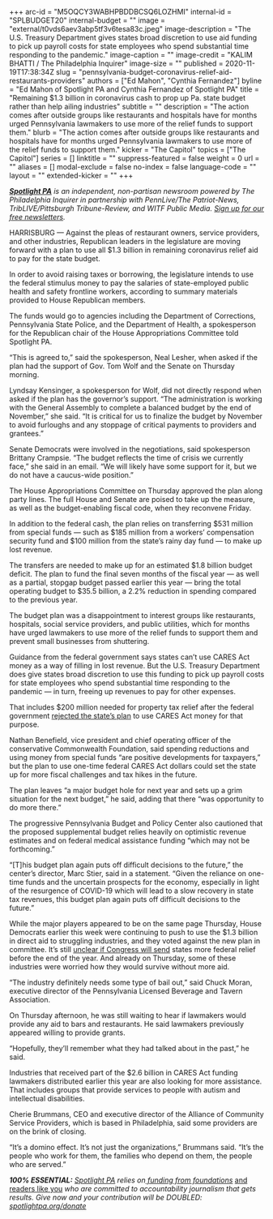 +++
arc-id = "M5OQCY3WABHPBDDBCSQ6LOZHMI"
internal-id = "SPLBUDGET20"
internal-budget = ""
image = "external/t0vds6aev3abp5tf3v6tesa83c.jpeg"
image-description = "The U.S. Treasury Department gives states broad discretion to use aid funding to pick up payroll costs for state employees who spend substantial time responding to the pandemic."
image-caption = ""
image-credit = "KALIM BHATTI / The Philadelphia Inquirer"
image-size = ""
published = 2020-11-19T17:38:34Z
slug = "pennsylvania-budget-coronavirus-relief-aid-restaurants-providers"
authors = ["Ed Mahon", "Cynthia Fernandez"]
byline = "Ed Mahon of Spotlight PA and Cynthia Fernandez of Spotlight PA"
title = "Remaining $1.3 billion in coronavirus cash to prop up Pa. state budget rather than help ailing industries"
subtitle = ""
description = "The action comes after outside groups like restaurants and hospitals have for months urged Pennsylvania lawmakers to use more of the relief funds to support them."
blurb = "The action comes after outside groups like restaurants and hospitals have for months urged Pennsylvania lawmakers to use more of the relief funds to support them."
kicker = "The Capitol"
topics = ["The Capitol"]
series = []
linktitle = ""
suppress-featured = false
weight = 0
url = ""
aliases = []
modal-exclude = false
no-index = false
language-code = ""
layout = ""
extended-kicker = ""
+++

<a href="https://www.spotlightpa.org/"><i><b>Spotlight PA</b></i></a><i> is an independent, non-partisan newsroom powered by The Philadelphia Inquirer in partnership with PennLive/The Patriot-News, TribLIVE/Pittsburgh Tribune-Review, and WITF Public Media. </i><a href="https://www.spotlightpa.org/newsletters"><i>Sign up for our free newsletters</i></a><i>.</i>

HARRISBURG — Against the pleas of restaurant owners, service providers, and other industries, Republican leaders in the legislature are moving forward with a plan to use all $1.3 billion in remaining coronavirus relief aid to pay for the state budget.

In order to avoid raising taxes or borrowing, the legislature intends to use the federal stimulus money to pay the salaries of state-employed public health and safety frontline workers, according to summary materials provided to House Republican members.

The funds would go to agencies including the Department of Corrections, Pennsylvania State Police, and the Department of Health, a spokesperson for the Republican chair of the House Appropriations Committee told Spotlight PA.

“This is agreed to,” said the spokesperson, Neal Lesher, when asked if the plan had the support of Gov. Tom Wolf and the Senate on Thursday morning.

Lyndsay Kensinger, a spokesperson for Wolf, did not directly respond when asked if the plan has the governor’s support. “The administration is working with the General Assembly to complete a balanced budget by the end of November,” she said. “It is critical for us to finalize the budget by November to avoid furloughs and any stoppage of critical payments to providers and grantees.”

<script src="https://www.spotlightpa.org/embed.js" async></script><div data-spl-embed-version="1" data-spl-src="https://www.spotlightpa.org/embeds/newsletter/"></div>

Senate Democrats were involved in the negotiations, said spokesperson Brittany Crampsie. “The budget reflects the time of crisis we currently face,” she said in an email. “We will likely have some support for it, but we do not have a caucus-wide position.”

The House Appropriations Committee on Thursday approved the plan along party lines. The full House and Senate are poised to take up the measure, as well as the budget-enabling fiscal code, when they reconvene Friday.

In addition to the federal cash, the plan relies on transferring $531 million from special funds — such as $185 million from a workers’ compensation security fund and $100 million from the state’s rainy day fund — to make up lost revenue.

The transfers are needed to make up for an estimated $1.8 billion budget deficit. The plan to fund the final seven months of the fiscal year — as well as a partial, stopgap budget passed earlier this year — bring the total operating budget to $35.5 billion, a 2.2% reduction in spending compared to the previous year.

The budget plan was a disappointment to interest groups like restaurants, hospitals, social service providers, and public utilities, which for months have urged lawmakers to use more of the relief funds to support them and prevent small businesses from shuttering.

Guidance from the federal government says states can’t use CARES Act money as a way of filling in lost revenue. But the U.S. Treasury Department does give states broad discretion to use this funding to pick up payroll costs for state employees who spend substantial time responding to the pandemic — in turn, freeing up revenues to pay for other expenses.

That includes $200 million needed for property tax relief after the federal government <a href="https://www.spotlightpa.org/news/2020/11/pennsylvania-budget-property-tax-relief-coronavirus-relief-funding/">rejected the state’s plan</a> to use CARES Act money for that purpose.

Nathan Benefield, vice president and chief operating officer of the conservative Commonwealth Foundation, said spending reductions and using money from special funds “are positive developments for taxpayers,” but the plan to use one-time federal CARES Act dollars could set the state up for more fiscal challenges and tax hikes in the future.

The plan leaves “a major budget hole for next year and sets up a grim situation for the next budget,” he said, adding that there “was opportunity to do more there.”

The progressive Pennsylvania Budget and Policy Center also cautioned that the proposed supplemental budget relies heavily on optimistic revenue estimates and on federal medical assistance funding “which may not be forthcoming.”

“[T]his budget plan again puts off difficult decisions to the future,” the center’s director, Marc Stier, said in a statement. “Given the reliance on one-time funds and the uncertain prospects for the economy, especially in light of the resurgence of COVID-19 which will lead to a slow recovery in state tax revenues, this budget plan again puts off difficult decisions to the future.”

While the major players appeared to be on the same page Thursday, House Democrats earlier this week were continuing to push to use the $1.3 billion in direct aid to struggling industries, and they voted against the new plan in committee. It’s still <a href="https://www.cnbc.com/2020/11/19/coronavirus-stimulus-update-mcconnell-agrees-to-resume-talks-schumer-says.html">unclear if Congress will send</a> states more federal relief before the end of the year. And already on Thursday, some of these industries were worried how they would survive without more aid.

“The industry definitely needs some type of bail out,” said Chuck Moran, executive director of the Pennsylvania Licensed Beverage and Tavern Association.

<script src="https://www.spotlightpa.org/embed.js" async></script><div data-spl-embed-version="1" data-spl-src="https://www.spotlightpa.org/embeds/donate/?teaser_text=Spotlight%20PA%20provides%20essential%2C%20public-service%20journalism%20thanks%20to%20its%20dedicated%20and%20passionate%20members.%20%3Cb%3EJoin%20today%20and%20we'll%20DOUBLE%20your%20gift.%3C%2Fb%3E&cta_text=YES%2C%20DOUBLE%20MY%20GIFT&eyebrow_text=BECOME%20A%20MEMBER"></div>

On Thursday afternoon, he was still waiting to hear if lawmakers would provide any aid to bars and restaurants. He said lawmakers previously appeared willing to provide grants.

“Hopefully, they’ll remember what they had talked about in the past,” he said.

Industries that received part of the $2.6 billion in CARES Act funding lawmakers distributed earlier this year are also looking for more assistance. That includes groups that provide services to people with autism and intellectual disabilities.

Cherie Brummans, CEO and executive director of the Alliance of Community Service Providers, which is based in Philadelphia, said some providers are on the brink of closing.

“It’s a domino effect. It’s not just the organizations,” Brummans said. “It’s the people who work for them, the families who depend on them, the people who are served.”

<i><b>100% ESSENTIAL:</b></i><i> </i><a href="https://www.spotlightpa.org/"><i>Spotlight PA</i></a><i> relies on</i><a href="https://www.spotlightpa.org/support"><i> funding from foundations</i></a><i> </i><a href="https://www.spotlightpa.org/support">and readers like you</a><i> who are committed to accountability journalism that gets results. Give now and your contribution will be DOUBLED: </i><a href="http://spotlightpa.org/donate"><i>spotlightpa.org/donate</i></a>
